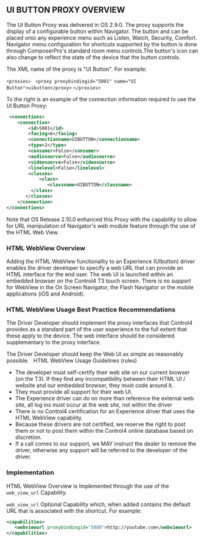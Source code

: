 ## UI BUTTON PROXY OVERVIEW

The UI Button Proxy was delivered in OS 2.9.0. The proxy supports the display of a configurable button within Navigator. The button and can be placed onto any experience menu such as Listen, Watch, Security, Comfort. Navigator menu configuration for shortcuts supported by the button is done through ComposerPro's standard room menu controls.The button's icon can also change to reflect the state of the device that the button controls.

The XML name of the proxy is "UI Button". For example:

`<proxies>`
  `<proxy proxybindingid="5001" name="UI Button">uibutton</proxy>`
`</proxies>`


To the right is an example of the connection information required to use the UI Button Proxy:

```xml
 <connections>
    <connection>
        <id>5001</id>
        <facing>6</facing>
        <connectionname>UIBUTTON</connectionname>
        <type>2</type>
        <consumer>False</consumer>
        <audiosource>False</audiosource>
        <videosource>False</videosource>
        <linelevel>False</linelevel>
        <classes>
            <class>
               <classname>UIBUTTON</classname>
         </class>
       </classes>
    </connection>
</connections>
```


Note that OS Release 2.10.0 enhanced this Proxy with the capability to allow for URL manipulation of Navigator's web module feature through the use of the HTML Web View.

### HTML WebView Overview
Adding the HTML WebView functionality to an Experience (UIbutton) driver enables the driver developer to specify a web URL that can provide an HTML interface for the end user. The web UI is launched within an embedded browser on the Control4 T3 touch screen. There is no support for WebView in the On Screen Navigator, the Flash Navigator or the mobile applications (iOS and Android).

### HTML WebView Usage Best Practice Recommendations
The Driver Developer should implement the proxy interfaces that Control4 provides as a standard part of the user experience to the full extent that these apply to the device. The web interface should be considered supplementary to the proxy interface.

The Driver Developer should keep the Web UI as simple as reasonably possible.
 
HTML WebView Usage Guidelines (rules)
- The developer must self-certify their web site on our current browser (on the T3). If they find any incompatibility between their HTML UI / website and our embedded browser, they must code around it.
- They must provide all support for their web UI.
- The Experience driver can do no more than reference the external web site, all log ins must occur at the web site, not within the driver
- There is no Control4 certification for an Experience driver that uses the HTML WebView capability.
- Because these drivers are not certified, we reserve the right to post them or not to post them within the Control4 online database based on discretion.
- If a call comes to our support, we MAY instruct the dealer to remove the driver, otherwise any support will be referred to the developer of the driver.


### Implementation
HTML WebView Overview is Implemented through the use of the `web_view_url` Capability.

`web_view_url`
Optional Capability which, when added contains the default URL that is associated with the shortcut. For example:

```xml
<capabilities>
   <webviewurl proxybindingid="5000">http://youtube.com</webviewurl>
</capabilities>

```

